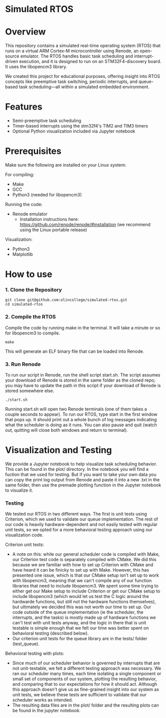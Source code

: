 # Simulated RTOS

# Overview

This repository contains a simulated real-time operating system (RTOS) that runs on a virtual ARM Cortex-M microcontroller using Renode, an open-source emulator. The RTOS handles basic task scheduling and interrupt-driven execution, and it is designed to run on an STM32F4-discovery board. It uses the libopencm3 library.

We created this project for educational purposes, offering insight into RTOS concepts like preemptive task switching, periodic interrupts, and queue-based task scheduling—all within a simulated embedded environment.

# Features

- Semi-preemptive task scheduling
- Timer-based interrupts using the stm32f4's TIM2 and TIM3 timers
- Optional Python visualization included via Jupyter notebook

# Prerequisites

Make sure the following are installed on your Linux system:

For compiling:

- Make
- GCC
- Python3 (needed for libopencm3)

Running the code:

- Renode emulator
  - Installation instructions here: https://github.com/renode/renode/#installation (we recommend using the Linux portable release)

Visualization:

- Python3
- Matplotlib

# How to use

### 1. Clone the Repository

```
git clone git@github.com:olincollege/simulated-rtos.git
cd simulated-rtos
```

### 2. Compile the RTOS

Compile the code by running make in the terminal. It will take a minute or so for libopencm3 to compile.

```
make
```

This will generate an ELF binary file that can be loaded into Renode.

### 3. Run Renode

To run our script in Renode, run the shell script start.sh. The script assumes your download of Renode is stored in the same folder as the cloned repo; you may have to update the path in this script if your download of Renode is stored somewhere else.

```
./start.sh
```

Running start.sh will open two Renode terminals (one of them takes a couple seconds to appear). To run our RTOS, type start in the first window that pops up. It should print out a whole bunch of log messages indicating what the scheduler is doing as it runs. You can also pause and quit (watch out, quitting will close both windows and return to terminal).

# Visualization and Testing

We provide a Jupyter notebook to help visualize task scheduling behavior. This can be found in the plot/ directory. In the notebook you will find a fuction that we used for testing. But if you want to take your own data you can copy the print log output from Renode and paste it into a new .txt in the same folder, then use the premade plotting function in the Jupyter notebook to visualize it.

### Testing

We tested our RTOS in two different ways. The first is unit tests using Criterion, which we used to validate our queue implementation. The rest of our code is heavily hardware-dependent and not easily tested with regular unit tests, so we opted for a more behavioral testing approach using our visualization code.

Criterion unit tests:

- A note on this: while our general scheduler code is compiled with Make, our Criterion test code is separately compiled with CMake. We did this because we are familiar with how to set up Criterion with CMake and have heard it can be finicky to set up with Make. However, this has presented one issue, which is that our CMake setup isn't set up to work with libopencm3, meaning that we can't compile any of our function libraries that need to include libopencm3. We spent some time trying to either get our Make setup to include Criterion or get our CMake setup to include libopencm3 (which would let us test the C logic around the hardwarde functions, but still not the hardware functions themselves), but ultimately we decided this was not worth our time to set up. Our code outside of the queue implementation (ie the scheduler, the interrupts, and the tasks) is mostly made up of hardware functions we can't test with unit tests anyway, and the logic in there that is unit testable is simple enough that we felt our time was better spent on behavioral testing (described below).
- Our criterion unit tests for the queue library are in the tests/ folder (test_queue).

Behavioral testing with plots:

- Since much of our scheduler behavior is governed by interrupts that are not unit-testable, we felt a different testing approach was necessary. We ran our scheduler many times, each time isolating a single component or small set of components of our system, plotting the resulting behavior, and comparing that to our expectations for how it should act. Although this approach doesn't give us as fine-grained insight into our system as unit tests, we believe these tests are sufficient to validate that our scheduler works as intended.
- The resulting data files are in the plot/ folder and the resulting plots can be found in the jupyter notebook.
